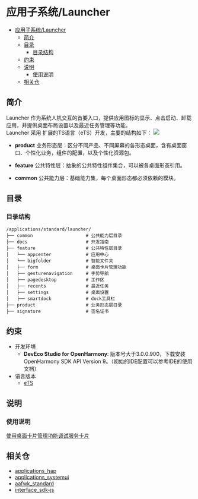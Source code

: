 # 应用子系统/Launcher

- [应用子系统/Launcher](#应用子系统launcher)
  - [简介](#简介)
  - [目录](#目录)
    - [目录结构](#目录结构)
  - [约束](#约束)
  - [说明](#说明)
    - [使用说明](#使用说明)
  - [相关仓](#相关仓)

## 简介
Launcher 作为系统人机交互的首要入口，提供应用图标的显示、点击启动、卸载应用，并提供桌面布局设置以及最近任务管理等功能。  
Launcher 采用 扩展的TS语言（eTS）开发，主要的结构如下：
![](./figures/launcherl2-zh.png)
- **product**
  业务形态层：区分不同产品、不同屏幕的各形态桌面，含有桌面窗口、个性化业务，组件的配置，以及个性化资源包。

- **feature**
  公共特性层：抽象的公共特性组件集合，可以被各桌面形态引用。

- **common**
  公共能力层：基础能力集，每个桌面形态都必须依赖的模块。

## 目录
### 目录结构
```
/applications/standard/launcher/
├── common                    # 公共能力层目录
├── docs                      # 开发指南
├── feature                   # 公共特性层目录
│   └── appcenter             # 应用中心
│   └── bigfolder             # 智能文件夹
│   ├── form                  # 桌面卡片管理功能
│   ├── gesturenavigation     # 手势导航
│   ├── pagedesktop           # 工作区
│   ├── recents               # 最近任务
│   ├── settings              # 桌面设置
│   ├── smartdock             # dock工具栏
├── product                   # 业务形态层目录
├── signature                 # 签名证书
```
## 约束
- 开发环境
    - **DevEco Studio for OpenHarmony**: 版本号大于3.0.0.900，下载安装OpenHarmony SDK API Version 9。（初始的IDE配置可以参考IDE的使用文档）
- 语言版本
    - [eTS](https://gitee.com/openharmony/docs/blob/master/zh-cn/application-dev/quick-start/start-with-ets.md)

## 说明
### 使用说明
[使用桌面卡片管理功能调试服务卡片](https://gitee.com/openharmony/applications_launcher/blob/master/docs/%E4%BD%BF%E7%94%A8Launcher%E5%8D%A1%E7%89%87%E7%AE%A1%E7%90%86%E5%8A%9F%E8%83%BD%E8%B0%83%E8%AF%95%E6%9C%8D%E5%8A%A1%E5%8D%A1%E7%89%87.md)

## 相关仓
- [applications_hap](https://gitee.com/openharmony/applications_hap)
- [applications_systemui](https://gitee.com/openharmony/applications_systemui)
- [aafwk_standard](https://gitee.com/openharmony/applications_systemui)
- [interface_sdk-js](https://gitee.com/openharmony/interface_sdk-js)